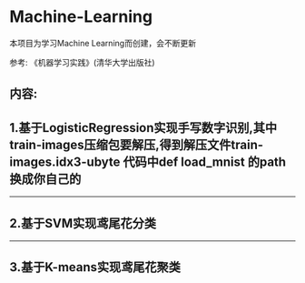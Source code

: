 # Machine-Learning

本项目为学习Machine Learning而创建，会不断更新

参考:
《机器学习实践》(清华大学出版社)

内容:
-------------------------------------------------------
1.基于LogisticRegression实现手写数字识别,其中
train-images压缩包要解压,得到解压文件train-images.idx3-ubyte
代码中def load_mnist 的path 换成你自己的
-------------------------------------------------------

------------------------------------------------
2.基于SVM实现鸢尾花分类
------------------------------------------------

------------------------------------------
3.基于K-means实现鸢尾花聚类
------------------------------------------
